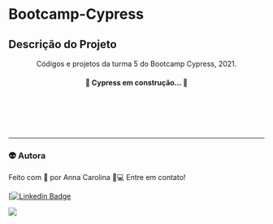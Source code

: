 ﻿# Bootcamp-Cypress

## Descrição do Projeto
<p align="center">Códigos e projetos da turma 5 do Bootcamp Cypress, 2021.</p>

<h4 align="center"> 
	🚧  Cypress em construção...  🚧
</h4>


<br>
<br>
<br>
<br>

---
### 👽 Autora
Feito com 💜 por Anna Carolina 👋💻 Entre em contato!

[[![Linkedin Badge](https://img.shields.io/badge/-Thiago-blue?style=flat-square&logo=Linkedin&logoColor=white&link=https://www.linkedin.com/in/tgmarinho/)](https://www.linkedin.com/in/anna-carolina-campos-corado-66603015a/) 

  
[<img src="https://img.shields.io/badge/linkedin-%230077B5.svg?&style=for-the-badge&logo=linkedin&logoColor=white" />](www.linkedin.com/in/accorado)

